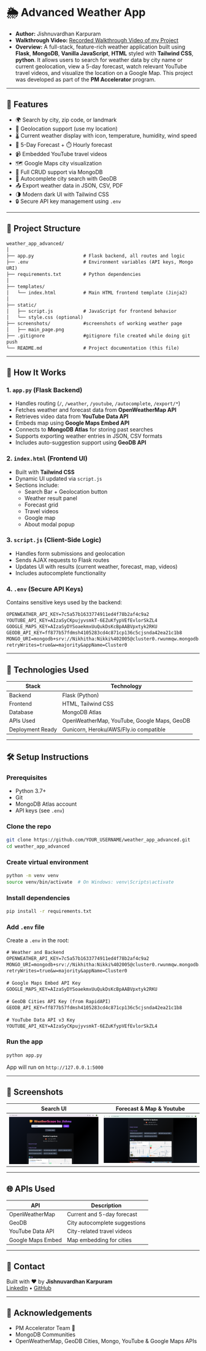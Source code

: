 
# 🌦️ Advanced Weather App

- **Author:** Jishnuvardhan Karpuram
- **Walkthrough Video:** [Recorded Walkthrough Video of my Project](https://drive.google.com/file/d/1RZl7_J399ZJ1GT9mA1NLuzzkGZJOq6wE/view)
- **Overview:** A full-stack, feature-rich weather application built using **Flask**, **MongoDB**, **Vanilla JavaScript**, **HTML** styled with **Tailwind CSS**, **python**. It allows users to search for weather data by city name or current geolocation, view a 5-day forecast, watch relevant YouTube travel videos, and visualize the location on a Google Map. This project was developed as part of the **PM Accelerator** program.

---

## 🌟 Features

- 🌍 Search by city, zip code, or landmark
- 📍 Geolocation support (use my location)
- 🌡️ Current weather display with icon, temperature, humidity, wind speed
- 📆 5-Day Forecast + ⏱️ Hourly forecast
- 📹 Embedded YouTube travel videos
- 🗺️ Google Maps city visualization
- 🔄 Full CRUD support via MongoDB
- 🧠 Autocomplete city search with GeoDB
- 📤 Export weather data in JSON, CSV, PDF
- 🌗 Modern dark UI with Tailwind CSS
- 🔒 Secure API key management using `.env`

---

## 📂 Project Structure

```
weather_app_advanced/
│
├── app.py                  # Flask backend, all routes and logic
├── .env                    # Environment variables (API keys, Mongo URI)
├── requirements.txt        # Python dependencies
│
├── templates/
│   └── index.html          # Main HTML frontend template (Jinja2)
│
├── static/
│   ├── script.js           # JavaScript for frontend behavior
│   └── style.css (optional)
├── screenshots/            #screenshots of working weather page
│   ├── main_page.png
├── .gitignore              #gitignore file created while doing git push
└── README.md               # Project documentation (this file)
```

---

## 🚀 How It Works

### 1. `app.py` (Flask Backend)

- Handles routing (`/`, `/weather`, `/youtube`, `/autocomplete`, `/export/*`)
- Fetches weather and forecast data from **OpenWeatherMap API**
- Retrieves video data from **YouTube Data API**
- Embeds map using **Google Maps Embed API**
- Connects to **MongoDB Atlas** for storing past searches
- Supports exporting weather entries in JSON, CSV formats
- Includes auto-suggestion support using **GeoDB API**

### 2. `index.html` (Frontend UI)

- Built with **Tailwind CSS**
- Dynamic UI updated via `script.js`
- Sections include:
  - Search Bar + Geolocation button
  - Weather result panel
  - Forecast grid
  - Travel videos
  - Google map
  - About modal popup

### 3. `script.js` (Client-Side Logic)

- Handles form submissions and geolocation
- Sends AJAX requests to Flask routes
- Updates UI with results (current weather, forecast, map, videos)
- Includes autocomplete functionality

### 4. `.env` (Secure API Keys)

Contains sensitive keys used by the backend:

```
OPENWEATHER_API_KEY=7c5a57b1633774911ed4f78b2af4c9a2
YOUTUBE_API_KEY=AIzaSyCKpujyvsmkT-6EZuKfypVEfEvlorSkZL4
GOOGLE_MAPS_KEY=AIzaSyDYSoaekmxUuQukDsKcBpAABVpxtyk2RKU
GEODB_API_KEY=ff877b57fdmsh4105283cd4c871cp136c5cjsnda42ea21c1b8
MONGO_URI=mongodb+srv://Nikhitha:Nikki%402005@cluster0.rwunmqw.mongodb.net/weather_db?retryWrites=true&w=majority&appName=Cluster0

```

---

## 🧪 Technologies Used

| Stack            | Technology              |
|------------------|--------------------------|
| Backend          | Flask (Python)           |
| Frontend         | HTML, Tailwind CSS       |
| Database         | MongoDB Atlas            |
| APIs Used        | OpenWeatherMap, YouTube, Google Maps, GeoDB |
| Deployment Ready | Gunicorn, Heroku/AWS/Fly.io compatible |

---

## 🛠️ Setup Instructions

### Prerequisites
- Python 3.7+
- Git
- MongoDB Atlas account
- API keys (see `.env`)

### Clone the repo

```bash
git clone https://github.com/YOUR_USERNAME/weather_app_advanced.git
cd weather_app_advanced
```

### Create virtual environment

```bash
python -m venv venv
source venv/bin/activate  # On Windows: venv\Scripts\activate
```

### Install dependencies

```bash
pip install -r requirements.txt
```

### Add `.env` file

Create a `.env` in the root:

```env
# Weather and Backend
OPENWEATHER_API_KEY=7c5a57b1633774911ed4f78b2af4c9a2
MONGO_URI=mongodb+srv://Nikhitha:Nikki%402005@cluster0.rwunmqw.mongodb.net/weather_db?retryWrites=true&w=majority&appName=Cluster0

# Google Maps Embed API Key
GOOGLE_MAPS_KEY=AIzaSyDYSoaekmxUuQukDsKcBpAABVpxtyk2RKU

# GeoDB Cities API Key (from RapidAPI)
GEODB_API_KEY=ff877b57fdmsh4105283cd4c871cp136c5cjsnda42ea21c1b8

# YouTube Data API v3 Key
YOUTUBE_API_KEY=AIzaSyCKpujyvsmkT-6EZuKfypVEfEvlorSkZL4
```

### Run the app

```bash
python app.py
```

App will run on `http://127.0.0.1:5000`

---

## 📸 Screenshots

| Search UI | Forecast & Map & Youtube |
|-----------|----------------|
| ![search](screenshots/main_page.png) | ![forecast](screenshots/forecast_maps_yotube.png) |

---

## 🌐 APIs Used

| API              | Description                          |
|------------------|--------------------------------------|
| OpenWeatherMap   | Current and 5-day forecast           |
| GeoDB            | City autocomplete suggestions       |
| YouTube Data API | City-related travel videos          |
| Google Maps Embed| Map embedding for cities            |

---

## 📧 Contact

Built with ❤️ by **Jishnuvardhan Karpuram**  
[LinkedIn](www.linkedin.com/in/jishnuvardhan-karpuram) • [GitHub](https://github.com/jishnu6999/)

---

## 🧠 Acknowledgements

- PM Accelerator Team 🚀  
- MongoDB Communities  
- OpenWeatherMap, GeoDB Cities, Mongo, YouTube & Google Maps APIs
